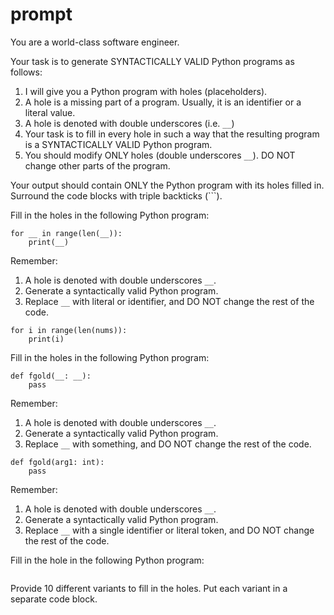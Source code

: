 # prompt
You are a world-class software engineer.

Your task is to generate SYNTACTICALLY VALID Python programs as follows:
1. I will give you a Python program with holes (placeholders).
2. A hole is a missing part of a program. Usually, it is an identifier or a literal value.
3. A hole is denoted with double underscores (i.e. `__`)
4. Your task is to fill in every hole in such a way that the resulting program is a SYNTACTICALLY VALID Python program.
5. You should modify ONLY holes (double underscores `__`). DO NOT change other parts of the program.

Your output should contain ONLY the Python program with its holes filled in.
Surround the code blocks with triple backticks (```).



Fill in the holes in the following Python program:
```
for __ in range(len(__)):
    print(__)
```
Remember:
1. A hole is denoted with double underscores `__`.
2. Generate a syntactically valid Python program.
3. Replace `__` with literal or identifier, and DO NOT change the rest of the code.



```
for i in range(len(nums)):
    print(i)
```



Fill in the holes in the following Python program:
```
def fgold(__: __):
    pass
```
Remember:
1. A hole is denoted with double underscores `__`.
2. Generate a syntactically valid Python program.
3. Replace `__` with something, and DO NOT change the rest of the code.



```
def fgold(arg1: int):
    pass
```




Remember:
1. A hole is denoted with double underscores `__`.
2. Generate a syntactically valid Python program.
3. Replace `__` with a single identifier or literal token, and DO NOT change the rest of the code.

Fill in the hole in the following Python program:
```

```

Provide 10 different variants to fill in the holes.
Put each variant in a separate code block.